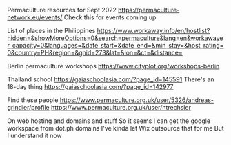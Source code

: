 Permaculture resources for Sept 2022
https://permaculture-network.eu/events/
Check this for events coming up

List of places in the Philippines
https://www.workaway.info/en/hostlist?hidden=&showMoreOptions=0&search=permaculture&lang=en&workawayer_capacity=0&languages=&date_start=&date_end=&min_stay=&host_rating=0&country=PH&region=&gnid=273&lat=&lon=&ct=&distance=

Berlin permaculture workshops
https://www.cityplot.org/workshops-berlin

Thailand school
https://gaiaschoolasia.com/?page_id=145591
There's an 18-day thing
https://gaiaschoolasia.com/?page_id=142977

Find these people
https://www.permaculture.org.uk/user/5326/andreas-grindler/profile
https://www.permaculture.org.uk/user/htrechsler

On web hosting and domains and stuff
So it seems I can get the google workspace from dot.ph domains
I've kinda let Wix outsource that for me
But I understand it now